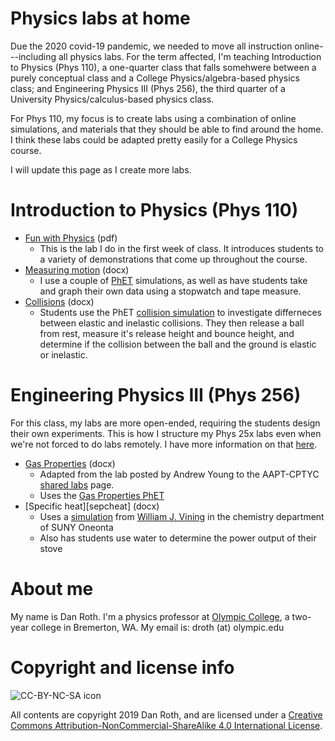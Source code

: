 # Physics labs at home

Due the 2020 covid-19 pandemic, we needed to move all instruction online---including all physics labs. For the term affected, I'm teaching Introduction to Physics (Phys 110), a one-quarter class that falls somehwere between a purely conceptual class and a College Physics/algebra-based physics class; and Engineering Physics III (Phys 256), the third quarter of a University Physics/calculus-based physics class.

For Phys 110, my focus is to create labs using a combination of online simulations, and materials that they should be able to find around the home. I think these labs could be adapted pretty easily for a College Physics course.

I will update this page as I create more labs.

# Introduction to Physics (Phys 110)
* [Fun with Physics][funwithphys] (pdf)
	* This is the lab I do in the first week of class. It introduces students to a variety of demonstrations that come up throughout the course.
* [Measuring motion][measmot] (docx)
	* I use a couple of [PhET][PhET] simulations, as well as have students take and graph their own data using a stopwatch and tape measure.
* [Collisions][momentum] (docx)
	* Students use the PhET [collision simulation][PhETcoll] to investigate differneces between elastic and inelastic collisions. They then release a ball from rest, measure it's release height and bounce height, and determine if the collision between the ball and the ground is elastic or inelastic.

# Engineering Physics III (Phys 256)
For this class, my labs are more open-ended, requiring the students design their own experiments. This is how I structure my Phys 25x labs even when we're not forced to do labs remotely. I have more information on that [here][CYOALabs].

* [Gas Properties][gasprop] (docx)
	* Adapted from the lab posted by Andrew Young to the AAPT-CPTYC [shared labs][AAPTsharedlabs] page.
	* Uses the [Gas Properties PhET][PhETgas]
* [Specific heat][sepcheat] (docx)
	* Uses a [simulation][specheatsim] from [William J. Vining][vining] in the chemistry department of SUNY Oneonta
	* Also has students use water to determine the power output of their stove

# About me
My name is Dan Roth. I'm a physics professor at [Olympic College][OC], a two-year college in Bremerton, WA. My email is: droth (at) olympic.edu

# Copyright and license info

![CC-BY-NC-SA icon][icon]

All contents are copyright 2019 Dan Roth, and are licensed under a [Creative Commons Attribution-NonCommercial-ShareAlike 4.0 International License](http://creativecommons.org/licenses/by-nc-sa/4.0/).

[funwithphys]: Fun-with-physics.pdf
[measmot]: Measuring-motion.docx
[momentum]: Momentum.docx

[gasprop]: Gas-properties.docx
[specheat]: Specific-heat.docx

[CYOALabs]: https://probabilisticworld.github.io/CYOALabs
[AAPTsharedlabs]: https://sites.google.com/a/aapt.org/comm/shared-labs
[PhET]: https://phet.colorado.edu/
[PhETcoll]: https://phet.colorado.edu/en/simulation/legacy/collision-lab
[PhETgas]: https://phet.colorado.edu/en/simulation/gas-properties
[specheatsim]: http://employees.oneonta.edu/viningwj/sims/specific_heat_s.html
[vining]: http://employees.oneonta.edu/viningwj
[OC]: https://www.olympic.edu

[icon]: https://i.creativecommons.org/l/by-nc-sa/4.0/88x31.png
